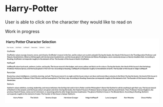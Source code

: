 # Harry-Potter
User is able to click on the character they would like to read on

Work in progress

![](game.png)
